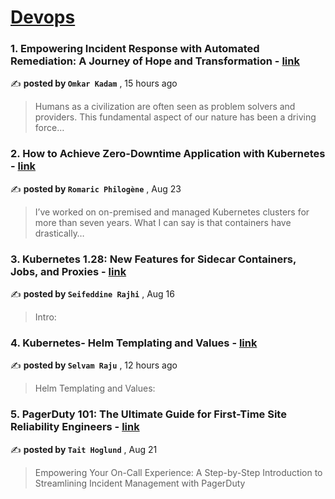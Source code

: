 
<h1><a href=https://medium.com/tag/devops/recommended target="_blank" rel="noopener noreferrer">Devops</a></h1>
<h3>1. Empowering Incident Response with Automated Remediation: A Journey of Hope and Transformation - <a href=https://medium.com/@omkarokkadam/empowering-incident-response-with-automated-remediation-a-journey-of-hope-and-transformation-262eb9904e29?source=tag_recommended_feed---------0-84----------devops----------b546ebd9_5c19_49e2_8863_39211bb89612------- target="_blank" rel="noopener noreferrer">link</a></h3>

✍️ **posted by `Omkar Kadam`** <date> , 15 hours ago</date>

<blockquote>Humans as a civilization are often seen as problem solvers and providers. This fundamental aspect of our nature has been a driving force…</blockquote>

<h3>2. How to Achieve Zero-Downtime Application with Kubernetes - <a href=https://medium.com/devops-dev/how-to-achieve-zero-downtime-application-with-kubernetes-ba52fdea9a9b?source=tag_recommended_feed---------1-107----------devops----------b546ebd9_5c19_49e2_8863_39211bb89612------- target="_blank" rel="noopener noreferrer">link</a></h3>

✍️ **posted by `Romaric Philogène`** <date> , Aug 23</date>

<blockquote>I’ve worked on on-premised and managed Kubernetes clusters for more than seven years. What I can say is that containers have drastically…</blockquote>

<h3>3. Kubernetes 1.28: New Features for Sidecar Containers, Jobs, and Proxies - <a href=https://medium.com/@seifeddinerajhi/kubernetes-1-28-new-features-for-sidecar-containers-jobs-and-proxies-1c30315243e9?source=tag_recommended_feed---------2-85----------devops----------b546ebd9_5c19_49e2_8863_39211bb89612------- target="_blank" rel="noopener noreferrer">link</a></h3>

✍️ **posted by `Seifeddine Rajhi`** <date> , Aug 16</date>

<blockquote>Intro:</blockquote>

<h3>4. Kubernetes- Helm Templating and Values - <a href=https://medium.com/cloudnloud/kubernetes-helm-templating-and-values-58e1a46dbbb3?source=tag_recommended_feed---------3-84----------devops----------b546ebd9_5c19_49e2_8863_39211bb89612------- target="_blank" rel="noopener noreferrer">link</a></h3>

✍️ **posted by `Selvam Raju`** <date> , 12 hours ago</date>

<blockquote>Helm Templating and Values:</blockquote>

<h3>5. PagerDuty 101: The Ultimate Guide for First-Time Site Reliability Engineers - <a href=https://medium.com/dev-genius/pagerduty-101-the-ultimate-guide-for-first-time-site-reliability-engineers-c8864dceebf0?source=tag_recommended_feed---------4-107----------devops----------b546ebd9_5c19_49e2_8863_39211bb89612------- target="_blank" rel="noopener noreferrer">link</a></h3>

✍️ **posted by `Tait Hoglund`** <date> , Aug 21</date>

<blockquote>Empowering Your On-Call Experience: A Step-by-Step Introduction to Streamlining Incident Management with PagerDuty</blockquote>

